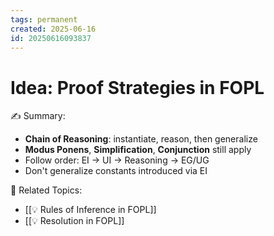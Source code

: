 ```yaml
---
tags: permanent
created: 2025-06-16
id: 20250616093837
---
```


# Idea: Proof Strategies in FOPL

✍ Summary:
- **Chain of Reasoning**: instantiate, reason, then generalize
- **Modus Ponens**, **Simplification**, **Conjunction** still apply
- Follow order: EI → UI → Reasoning → EG/UG
- Don't generalize constants introduced via EI

👀 Related Topics:
- [[💡 Rules of Inference in FOPL]]
- [[💡 Resolution in FOPL]]
